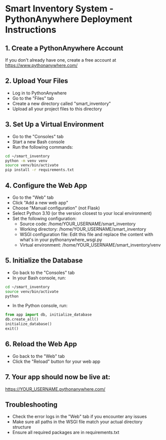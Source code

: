 # Smart Inventory System - PythonAnywhere Deployment Instructions

## 1. Create a PythonAnywhere Account
If you don't already have one, create a free account at https://www.pythonanywhere.com/

## 2. Upload Your Files
- Log in to PythonAnywhere
- Go to the "Files" tab
- Create a new directory called "smart_inventory"
- Upload all your project files to this directory

## 3. Set Up a Virtual Environment
- Go to the "Consoles" tab
- Start a new Bash console
- Run the following commands:

```bash
cd ~/smart_inventory
python -m venv venv
source venv/bin/activate
pip install -r requirements.txt
```

## 4. Configure the Web App
- Go to the "Web" tab
- Click "Add a new web app"
- Choose "Manual configuration" (not Flask)
- Select Python 3.10 (or the version closest to your local environment)
- Set the following configuration:
  - Source code: /home/YOUR_USERNAME/smart_inventory
  - Working directory: /home/YOUR_USERNAME/smart_inventory
  - WSGI configuration file: Edit this file and replace the content with what's in your pythonanywhere_wsgi.py
  - Virtual environment: /home/YOUR_USERNAME/smart_inventory/venv

## 5. Initialize the Database
- Go back to the "Consoles" tab
- In your Bash console, run:

```bash
cd ~/smart_inventory
source venv/bin/activate
python
```

- In the Python console, run:

```python
from app import db, initialize_database
db.create_all()
initialize_database()
exit()
```

## 6. Reload the Web App
- Go back to the "Web" tab
- Click the "Reload" button for your web app

## 7. Your app should now be live at:
https://YOUR_USERNAME.pythonanywhere.com/

## Troubleshooting
- Check the error logs in the "Web" tab if you encounter any issues
- Make sure all paths in the WSGI file match your actual directory structure
- Ensure all required packages are in requirements.txt
